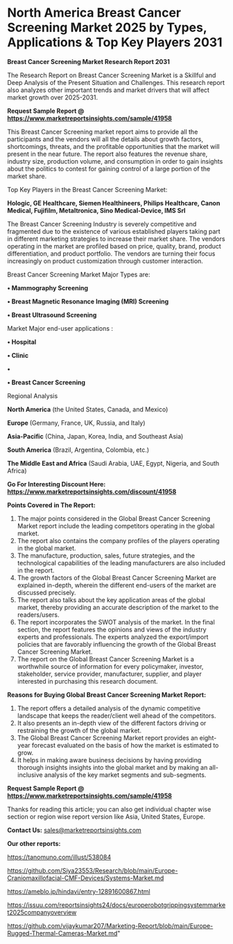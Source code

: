 # North America Breast Cancer Screening Market 2025 by Types, Applications & Top Key Players 2031

<strong>Breast Cancer Screening Market Research Report 2031</strong>

The Research Report on Breast Cancer Screening Market is a Skillful and Deep Analysis of the Present Situation and Challenges. This research report also analyzes other important trends and market drivers that will affect market growth over 2025-2031.

<strong>Request Sample Report @ <a href=https://www.marketreportsinsights.com/sample/41958>https://www.marketreportsinsights.com/sample/41958</a></strong>

This Breast Cancer Screening market report aims to provide all the participants and the vendors will all the details about growth factors, shortcomings, threats, and the profitable opportunities that the market will present in the near future. The report also features the revenue share, industry size, production volume, and consumption in order to gain insights about the politics to contest for gaining control of a large portion of the market share.

Top Key Players in the Breast Cancer Screening Market:

<strong>Hologic, GE Healthcare, Siemen Healthineers, Philips Healthcare, Canon Medical, Fujifilm, Metaltronica, Sino Medical-Device, IMS Srl</strong>

The Breast Cancer Screening Industry is severely competitive and fragmented due to the existence of various established players taking part in different marketing strategies to increase their market share. The vendors operating in the market are profiled based on price, quality, brand, product differentiation, and product portfolio. The vendors are turning their focus increasingly on product customization through customer interaction.

Breast Cancer Screening Market Major Types are:

<strong>•  Mammography Screening

•  Breast Magnetic Resonance Imaging (MRI) Screening

•  Breast Ultrasound Screening</strong>

Market Major end-user applications :

<strong>•  Hospital

•  Clinic

•  

•  Breast Cancer Screening</strong>

Regional Analysis

</u><strong><b>North America</b></strong> (the United States, Canada, and Mexico)

<strong><b>Europe </b></strong>(Germany, France, UK, Russia, and Italy)

<strong><b>Asia-Pacific</b></strong> (China, Japan, Korea, India, and Southeast Asia)

<strong><b>South America</b></strong> (Brazil, Argentina, Colombia, etc.)

<strong><b>The Middle East and Africa</b></strong> (Saudi Arabia, UAE, Egypt, Nigeria, and South Africa)

<strong>Go For Interesting Discount Here: <a href=https://www.marketreportsinsights.com/discount/41958>https://www.marketreportsinsights.com/discount/41958</a></strong>

<strong>Points Covered in The Report:</strong>
<ol>
  <li>The major points considered in the Global Breast Cancer Screening Market report include the leading competitors operating in the global market.</li>
  <li>The report also contains the company profiles of the players operating in the global market.</li>
  <li>The manufacture, production, sales, future strategies, and the technological capabilities of the leading manufacturers are also included in the report.</li>
  <li>The growth factors of the Global Breast Cancer Screening Market are explained in-depth, wherein the different end-users of the market are discussed precisely.</li>
  <li>The report also talks about the key application areas of the global market, thereby providing an accurate description of the market to the readers/users.</li>
  <li>The report incorporates the SWOT analysis of the market. In the final section, the report features the opinions and views of the industry experts and professionals. The experts analyzed the export/import policies that are favorably influencing the growth of the Global Breast Cancer Screening Market.</li>
  <li>The report on the Global Breast Cancer Screening Market is a worthwhile source of information for every policymaker, investor, stakeholder, service provider, manufacturer, supplier, and player interested in purchasing this research document.</li>
</ol>
<strong>Reasons for Buying Global Breast Cancer Screening Market Report:</strong>

<ol>
  <li>The report offers a detailed analysis of the dynamic competitive landscape that keeps the reader/client well ahead of the competitors.</li>
  <li>It also presents an in-depth view of the different factors driving or restraining the growth of the global market.</li>
  <li>The Global Breast Cancer Screening Market report provides an eight-year forecast evaluated on the basis of how the market is estimated to grow.</li>
  <li>It helps in making aware business decisions by having providing thorough insights insights into the global market and by making an all-inclusive analysis of the key market segments and sub-segments.</li>
</ol>
<strong>Request Sample Report @ <a href=https://www.marketreportsinsights.com/sample/41958>https://www.marketreportsinsights.com/sample/41958</a></strong>


Thanks for reading this article; you can also get individual chapter wise section or region wise report version like Asia, United States, Europe.

<strong>Contact Us:</strong>
sales@marketreportsinsights.com

<strong>Our other reports:</strong>

<a href=https://tanomuno.com/illust/538084>https://tanomuno.com/illust/538084</a>

<a href=https://github.com/Siya23553/Research/blob/main/Europe-Craniomaxillofacial-CMF-Devices/Systems-Market.md>https://github.com/Siya23553/Research/blob/main/Europe-Craniomaxillofacial-CMF-Devices/Systems-Market.md</a>

<a href=https://ameblo.jp/hindavi/entry-12891600867.html>https://ameblo.jp/hindavi/entry-12891600867.html</a>

<a href=https://issuu.com/reportsinsights24/docs/europerobotgrippingsystemmarket2025companyoverview>https://issuu.com/reportsinsights24/docs/europerobotgrippingsystemmarket2025companyoverview</a>

<a href=https://github.com/vijaykumar207/Marketing-Report/blob/main/Europe-Rugged-Thermal-Cameras-Market.md>https://github.com/vijaykumar207/Marketing-Report/blob/main/Europe-Rugged-Thermal-Cameras-Market.md</a>"

